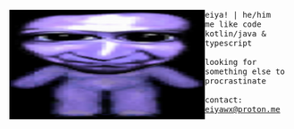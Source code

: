 <p float="left">
  <img src="/banner.png" width=350 align="left" />
  <p float="left">
    <samp>
      eiya! | he/him
      <br>
      me like code
      <br>
      kotlin/java & typescript
      <br>
      <br>
      looking for something else to procrastinate
      <br>
      <br>
      contact: 
      <a href="mailto:eiyawx@proton.me">eiyawx@proton.me</a><br>
      <br>
    </samp>
  </p>
</p>